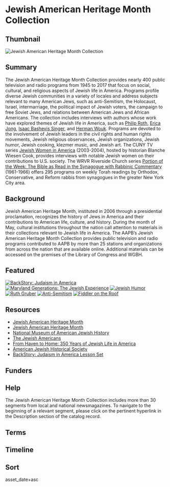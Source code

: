 # Jewish American Heritage Month Collection

## Thumbnail

![Jewish American Heritage Month Collection](https://s3.amazonaws.com/americanarchive.org/special-collections/jahm-image.jpg "Jewish American Heritage Month Collection")

## Summary

The Jewish American Heritage Month Collection provides nearly 400 public television and radio programs from 1945 to 2017 that focus on social, cultural, and religious aspects of Jewish life in America. Programs profile diverse Jewish communities in a variety of locales and address subjects relevant to many American Jews, such as anti-Semitism, the Holocaust, Israel, intermarriage, the political impact of Jewish voters, the campaign to free Soviet Jews, and relations between American Jews and African Americans. The collection includes interviews with authors whose work have explored themes of Jewish life in America, such as [Philip Roth](/catalog/cpb-aacip_516-fq9q23rx97), [Erica Jong](/catalog/cpb-aacip_75-77fqzkk3#at_1858.145309_s), [Isaac Bashevis Singer](/catalog/cpb-aacip_529-mg7fq9rg87), and [Herman Wouk](/catalog/cpb-aacip_80-48sbcwj6). Programs are devoted to the involvement of Jewish leaders in the civil rights and human rights movements, Jewish religious observances, Jewish organizations, Jewish humor, Jewish cooking, klezmer music, and Jewish art. The CUNY TV series [Jewish Women in America](https://americanarchive.org/catalog?f%5Bseries_titles%5D%5B%5D=Jewish+Women+In+America&f[access_types][]=digitized) (2003-2004), hosted by historian Blanche Wiesen Cook, provides interviews with notable Jewish women on their contributions to U.S. society. The WRVR Riverside Church series [Portion of the Week: The Bible as Read in the Synagogue with Rabbinic Commentary](https://americanarchive.org/catalog?f%5Bseries_titles%5D%5B%5D=Portion+of+the+Week&f[access_types][]=online) (1961-1966) offers 295 programs on weekly Torah readings by Orthodox, Conservative, and Reform rabbis from synagogues in the greater New York City area.

## Background

Jewish American Heritage Month, instituted in 2006 through a presidential proclamation, recognizes the history of Jews in America and their contributions to American life, culture, and history. During the month of May, cultural institutions throughout the nation call attention to materials in their collections relevant to Jewish life in America. The AAPB’s Jewish American Heritage Month Collection provides public television and radio programs contributed to AAPB by more than 25 stations and organizations from across the nation that are available online. Additional materials can be accessed on the premises of the Library of Congress and WGBH.

## Featured

[![BackStory: Judaism in America](https://s3.amazonaws.com/americanarchive.org/special-collections/aapb_tile.png)](/catalog/cpb-aacip_532-h41jh3fc4q)
[![Maryland Generations: The Jewish Experience](https://s3.amazonaws.com/americanarchive.org/special-collections/cpb-aacip_394-71ngffgx.jpg)](/catalog/cpb-aacip_394-71ngffgx)
[![Jewish Humor](https://s3.amazonaws.com/americanarchive.org/special-collections/aapb_tile.png)](/catalog/cpb-aacip_529-br8mc8sn0h)
[![Ruth Gruber](https://s3.amazonaws.com/americanarchive.org/special-collections/cpb-aacip_522-7w6736n08f.jpg)](/catalog/cpb-aacip_522-7w6736n08f)
[![Anti-Semitism](https://s3.amazonaws.com/americanarchive.org/special-collections/aapb_tile.png)](/catalog/cpb-aacip_16-js9h41k23m)
[![Fiddler on the Roof](https://s3.amazonaws.com/americanarchive.org/special-collections/cpb-aacip_525-154dn40r4v.jpg)](/catalog/cpb-aacip_525-154dn40r4v#at_619.23963_s)

## Resources
- [Jewish American Heritage Month](http://www.jewishheritagemonth.gov/)
- [Jewish American Heritage Month](https://www.jahm.us/)
- [National Museum of American Jewish History](https://www.nmajh.org/)
- [The Jewish Americans](https://www.pbs.org/jewishamericans/)
- [From Haven to Home: 350 Years of Jewish Life in  America](https://www.loc.gov/exhibits/haventohome/)
- [American Jewish Historical Society](https://ajhs.org/)
- [BackStory: Judaism in America Lesson Set](https://www.backstoryradio.org/shows/judaism-in-america/#resources)

## Funders

## Help

The Jewish American Heritage Month Collection includes more than 30 segments from local and national newsmagazines. To navigate to the beginning of a relevant segment, please click on the pertinent hyperlink in the Description section of the catalog record.

## Terms

## Timeline

## Sort

asset_date+asc

